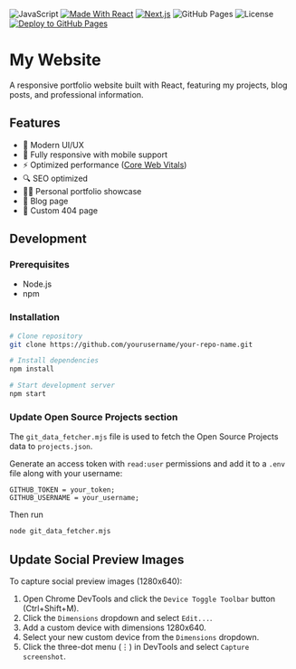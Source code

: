 ![JavaScript](https://img.shields.io/badge/-JavaScript-F7DF1E?style=for-the-badge&logo=javascript&logoColor=black)
[![Made With React](https://img.shields.io/badge/React-20232A?style=for-the-badge&logo=react&logoColor=61DAFB)](https://react.dev/)
[![Next.js](https://img.shields.io/badge/next.js-000000?style=for-the-badge&logo=nextdotjs&logoColor=white)](https://nextjs.org/)
![GitHub Pages](https://img.shields.io/badge/GitHub%20Pages-222222?style=for-the-badge&logo=github&logoColor=white)
![License](https://img.shields.io/:license-mit-blue.svg?style=for-the-badge)
[![Deploy to GitHub Pages](https://github.com/TupleType/greenholts.com/actions/workflows/deploy.yml/badge.svg)](https://github.com/TupleType/greenholts.com/actions/workflows/deploy.yml)

# My Website

A responsive portfolio website built with React, featuring my projects, blog posts, and professional information.

## Features

- 🎨 Modern UI/UX
- 📱 Fully responsive with mobile support
- ⚡ Optimized performance ([Core Web Vitals](https://web.dev/articles/vitals))
- 🔍 SEO optimized
- 👨‍💻 Personal portfolio showcase
- 📝 Blog page
- 🔀 Custom 404 page

## Development

### Prerequisites

- Node.js
- npm

### Installation

```bash
# Clone repository
git clone https://github.com/yourusername/your-repo-name.git

# Install dependencies
npm install

# Start development server
npm start
```

### Update Open Source Projects section

The `git_data_fetcher.mjs` file is used to fetch the Open Source Projects data to `projects.json`.

Generate an access token with `read:user` permissions and add it to a `.env` file along with your username:

```
GITHUB_TOKEN = your_token;
GITHUB_USERNAME = your_username;
```

Then run

```bash
node git_data_fetcher.mjs
```

## Update Social Preview Images

To capture social preview images (1280x640):

1. Open Chrome DevTools and click the `Device Toggle Toolbar` button (Ctrl+Shift+M).
2. Click the `Dimensions` dropdown and select `Edit...`.
3. Add a custom device with dimensions 1280x640.
4. Select your new custom device from the `Dimensions` dropdown.
5. Click the three-dot menu (⋮) in DevTools and select `Capture screenshot`.
